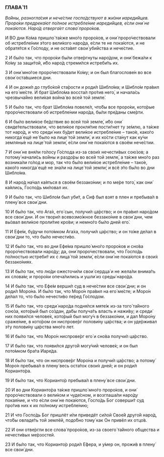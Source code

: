 ### ГЛАВА́ 11

_Во́йны, разногла́сия и нече́стие госпо́дствуют в жи́зни иареди́йцев. Проро́ки предрека́ют по́лное истребле́ние иареди́йцев, е́сли они́ не пока́ются. Наро́д отверга́ет слова́ проро́ков._

И ВО дни Ко́ма пришло́ та́кже мно́го проро́ков, и они́ проро́чествовали об истребле́нии э́того вели́кого наро́да, е́сли те не пока́ются, и не обратя́тся к Го́споду, и не оста́вят свои́ уби́йства и нече́стие.

2 И бы́ло так, что проро́ки бы́ли отве́ргнуты наро́дом, и они́ бежа́ли к Ко́му за защи́той, и́бо наро́д стреми́лся истреби́ть их.

3 И они́ мно́гое проро́чествовали Ко́му; и он был благослове́н во все свои́ оста́вшиеся дни.

4 И он дожи́л до глубо́кой ста́рости и роди́л Шибло́ма; и Шибло́м пра́вил на его́ ме́сте. И брат Шибло́ма восста́л про́тив него́, и начала́сь чрезвыча́йно вели́кая война́ во всей той земле́.

5 И бы́ло так, что брат Шибло́ма повеле́л, что́бы все проро́ки, кото́рые проро́чествовали об истребле́нии наро́да, бы́ли пре́даны сме́рти.

6 И бы́ло вели́кое бе́дствие во всей той земле́, и́бо они́ свиде́тельствовали, что вели́кое прокля́тие пости́гнет ту зе́млю, а та́кже тот наро́д, и что среди́ них бу́дет вели́кое истребле́ние – тако́е, како́го никогда́ ещё не́ было на лице́ той земли́, и их ко́сти ста́нут как ку́чи земляны́е на лице́ той земли́, е́сли они́ не пока́ются в своём нече́стии.

7 И они́ не вня́ли го́лосу Го́спода из-за свои́х нечести́вых сою́зов; а потому́ начали́сь во́йны и раздо́ры во всей той земле́, а та́кже мно́го раз возника́ли го́лод и мор, так что бы́ло вели́кое истребле́ние – тако́е, како́го никогда́ ещё не зна́ли на лице́ той земли́; и всё э́то бы́ло во дни Шибло́ма.

8 И наро́д на́чал ка́яться в своём беззако́нии; и по ме́ре того́, как они́ ка́ялись, Госпо́дь ми́ловал их.

9 И бы́ло так, что Шибло́м был уби́т, а Сиф был взят в плен и пребыва́л в плену́ все свои́ дни.

10 И бы́ло так, что Ага́х, его́ сын, получи́л ца́рство; и он пра́вил наро́дом все свои́ дни. И он твори́л всевозмо́жное беззако́ние в свои́ дни, чем вы́звал вели́кое проли́тие кро́ви; и немно́го бы́ло дней его́.

11 И Ефе́м, бу́дучи пото́мком Ага́ха, получи́л ца́рство; и он то́же де́лал в свои́ дни то, что бы́ло нечести́во.

12 И бы́ло так, что во дни Ефе́ма пришло́ мно́го проро́ков и сно́ва проро́чествовали наро́ду; да, они́ проро́чествовали, что Госпо́дь по́лностью истреби́т их с лица́ той земли́, е́сли они́ не пока́ются в свои́х беззако́ниях.

13 И бы́ло так, что лю́ди ожесточи́ли свои́ сердца́ и не жела́ли внима́ть их слова́м; и проро́ки опеча́лились и ушли́ из среды́ наро́да.

14 И бы́ло так, что Ефе́м верши́л суд в нече́стии все свои́ дни; и он роди́л Моро́на. И бы́ло так, что Моро́н пра́вил на его́ ме́сте; и Моро́н де́лал то, что бы́ло нечести́во пе́ред Го́сподом.

15 И бы́ло так, что среди́ наро́да подня́лся мяте́ж из-за того́ та́йного сою́за, кото́рый был со́здан, да́бы получа́ть власть и нажи́ву; и среди́ них появи́лся челове́к, кото́рый был могу́ч в беззако́нии, и дал Моро́ну сраже́ние, в кото́ром он ниспрове́рг полови́ну ца́рства; и он уде́рживал э́ту полови́ну ца́рства мно́го лет.

16 И бы́ло так, что Моро́н ниспрове́рг его́ и сно́ва получи́л ца́рство.

17 И бы́ло так, что появи́лся друго́й могу́чий челове́к; и он был пото́мком бра́та Иаре́да.

18 И бы́ло так, что он ниспрове́рг Моро́на и получи́л ца́рство; а потому́ Моро́н пребыва́л в плену́ весь оста́ток свои́х дней; и он роди́л Корианто́ра.

19 И бы́ло так, что Корианто́р пребыва́л в плену́ все свои́ дни.

20 И во дни Корианто́ра та́кже пришло́ мно́го проро́ков, и они́ проро́чествовали о вели́ком и чуде́сном, и возглаша́ли наро́ду покая́ние, и что е́сли они́ не пока́ются, Госпо́дь Бог соверши́т суд про́тив них к их по́лному истребле́нию;

21 И что Госпо́дь Бог пришлёт и́ли приведёт си́лой Свое́й друго́й наро́д, что́бы овладе́ть той землёй, подо́бно тому́ как Он привёл их отцо́в.

22 И они отве́ргли все слова́ проро́ков, из-за своего́ та́йного о́бщества и нечести́вых ме́рзостей.

23 И бы́ло так, что Корианто́р роди́л Е́фера, и у́мер он, прожи́в в плену́ все свои́ дни.
